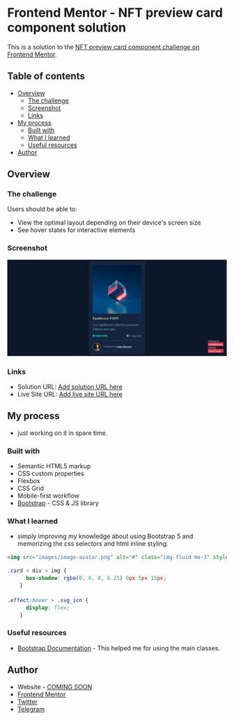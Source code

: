# Frontend Mentor - NFT preview card component solution

This is a solution to the [NFT preview card component challenge on Frontend Mentor](https://www.frontendmentor.io/challenges/nft-preview-card-component-SbdUL_w0U).

## Table of contents

- [Overview](#overview)
  - [The challenge](#the-challenge)
  - [Screenshot](#screenshot)
  - [Links](#links)
- [My process](#my-process)
  - [Built with](#built-with)
  - [What I learned](#what-i-learned)
  - [Useful resources](#useful-resources)
- [Author](#author)

<!-- **Note: Delete this note and update the table of contents based on what sections you keep.** -->

## Overview

### The challenge

Users should be able to:

- View the optimal layout depending on their device's screen size
- See hover states for interactive elements

### Screenshot

![screenshot of the solution](images/screenshot.png)

### Links

- Solution URL: [Add solution URL here](https://your-solution-url.com)
- Live Site URL: [Add live site URL here](https://your-live-site-url.com)

## My process

- just working on it in spare time.

### Built with

- Semantic HTML5 markup
- CSS custom properties
- Flexbox
- CSS Grid
- Mobile-first workflow
- [Bootstrap](https://getbootstrap.com/) - CSS & JS library

### What I learned

- simply improving my knowledge about using Bootstrap 5 and memorizing the css selectors and html inline styling.

```html
<img src="images/image-avatar.png" alt="#" class="img-fluid me-3" style="width: 3rem; border: 1.5px solid #fff; border-radius: 50%;">
```

```css
.card > div > img {
      box-shadow: rgba(0, 0, 0, 0.25) 0px 5px 15px;
    }

.effect:hover > .svg_icn {
      display: flex;
    }
```

### Useful resources

- [Bootstrap Documentation](https://getbootstrap.com/docs/5.1/getting-started/introduction/) - This helped me for using the main classes.

## Author

- Website - [COMING SOON](#COMINGSOON)
- [Frontend Mentor](https://www.frontendmentor.io/profile/Joe-Hsn)
- [Twitter](https://www.twitter.com/Jo_Hsn)
- [Telegram](https://t.me/Joe_Hsn)
